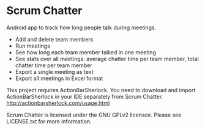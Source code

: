 Scrum Chatter
=============

Android app to track how long people talk during meetings.

* Add and delete team members
* Run meetings
* See how long each team member talked in one meeting
* See stats over all meetings: average chatter time per team member, total chatter time per team member
* Export a single meeting as text
* Export all meetings in Excel format

This project requires ActionBarSherlock.  You need to download and import ActionBarSherlock
in your IDE separately from Scrum Chatter. http://actionbarsherlock.com/usage.html

Scrum Chatter is licensed under the GNU GPLv2 licensce.  Please see LICENSE.txt for more information.
